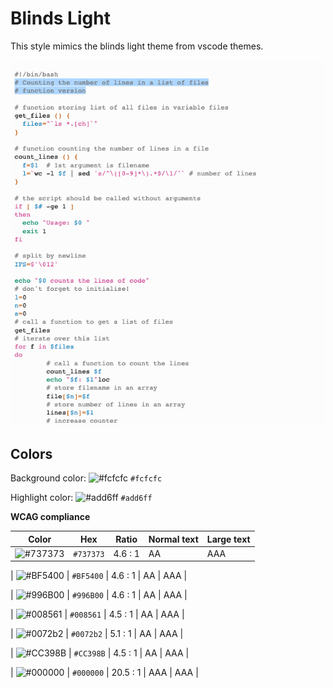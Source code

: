 # Blinds Light

This style mimics the blinds light theme from vscode themes.

![Screenshot of the blinds-light theme in a bash script](./images/blinds-light.png)

## Colors

Background color: ![#fcfcfc](https://via.placeholder.com/20/fcfcfc/fcfcfc.png) `#fcfcfc`

Highlight color: ![#add6ff](https://via.placeholder.com/20/add6ff/add6ff.png) `#add6ff`

**WCAG compliance**

| Color                                                        | Hex       | Ratio   | Normal text | Large text |
| ------------------------------------------------------------ | --------- | ------- | ----------- | ---------- |
| ![#737373](https://via.placeholder.com/20/737373/737373.png) | `#737373` | 4.6 : 1 | AA          | AAA        |

| ![#BF5400](https://via.placeholder.com/20/BF5400/BF5400.png) | `#BF5400` | 4.6 : 1 | AA | AAA |

| ![#996B00](https://via.placeholder.com/20/996B00/996B00.png) | `#996B00` | 4.6 : 1 | AA | AAA |

| ![#008561](https://via.placeholder.com/20/008561/008561.png) | `#008561` | 4.5 : 1 | AA | AAA |

| ![#0072b2](https://via.placeholder.com/20/0072b2/0072b2.png) | `#0072b2` | 5.1 : 1 | AA | AAA |

| ![#CC398B](https://via.placeholder.com/20/CC398B/CC398B.png) | `#CC398B` | 4.5 : 1 | AA | AAA |

| ![#000000](https://via.placeholder.com/20/000000/000000.png) | `#000000` | 20.5 : 1 | AAA | AAA |
